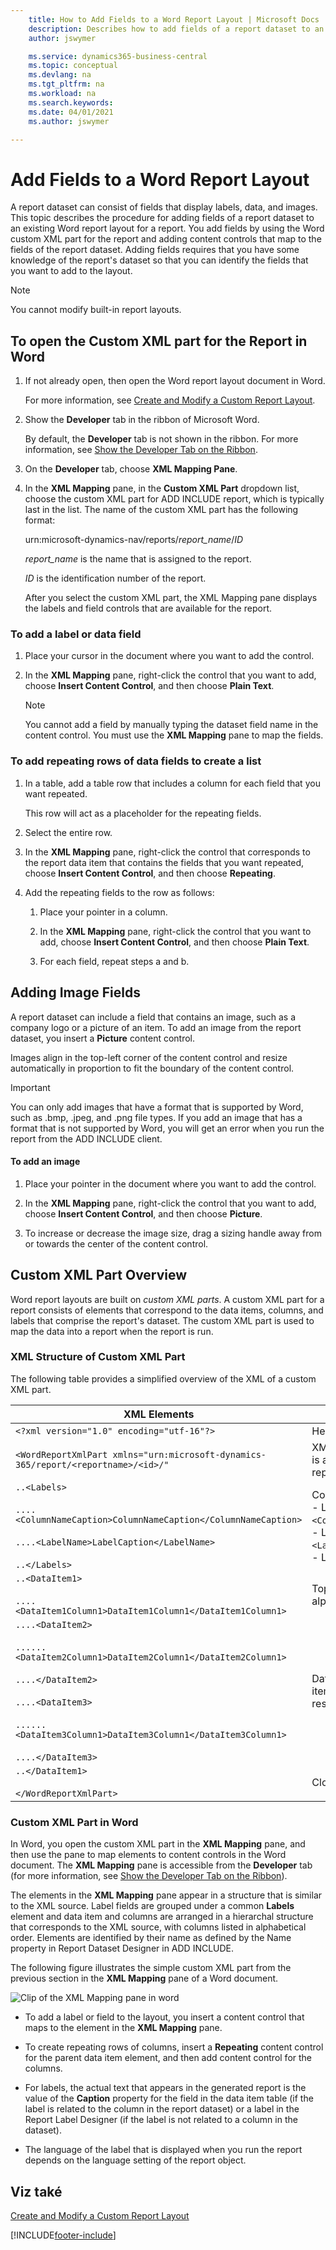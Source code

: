 ```yaml
---
    title: How to Add Fields to a Word Report Layout | Microsoft Docs
    description: Describes how to add fields of a report dataset to an existing Word report layout for a report.
    author: jswymer

    ms.service: dynamics365-business-central
    ms.topic: conceptual
    ms.devlang: na
    ms.tgt_pltfrm: na
    ms.workload: na
    ms.search.keywords:
    ms.date: 04/01/2021
    ms.author: jswymer

---
```

# Add Fields to a Word Report Layout
A report dataset can consist of fields that display labels, data, and images. This topic describes the procedure for adding fields of a report dataset to an existing Word report layout for a report. You add fields by using the Word custom XML part for the report and adding content controls that map to the fields of the report dataset. Adding fields requires that you have some knowledge of the report's dataset so that you can identify the fields that you want to add to the layout.

> [!NOTE]  
> You cannot modify built-in report layouts<!--Onprem. Built-in layouts can only be modified by using the development environment-->.

## <a name="OpenXMLPart"></a> To open the Custom XML part for the Report in Word

1. If not already open, then open the Word report layout document in Word.

   For more information, see [Create and Modify a Custom Report Layout](ui-how-create-custom-report-layout.md).

2. Show the **Developer** tab in the ribbon of Microsoft Word.

   By default, the **Developer** tab is not shown in the ribbon. For more information, see [Show the Developer Tab on the Ribbon](/visualstudio/vsto/how-to-show-the-developer-tab-on-the-ribbon).

3. On the **Developer** tab, choose **XML Mapping Pane**.

4. In the **XML Mapping** pane, in the **Custom XML Part** dropdown list, choose the custom XML part for ADD INCLUDE<!--[!INCLUDE[prod_short](../../includes/prod_short.md)]--> report, which is typically last in the list. The name of the custom XML part has the following format:

   urn:microsoft-dynamics-nav/reports/*report_name*/*ID*

   *report_name* is the name that is assigned to the report<!--OnPrem as specified by the report's [Name Property-duplicate](../FullExperience/nav_dev_long_md.md)]-->.

   *ID* is the identification number of the report.

   After you select the custom XML part, the XML Mapping pane displays the labels and field controls that are available for the report.

### To add a label or data field

1. Place your cursor in the document where you want to add the control.

2. In the **XML Mapping** pane, right-click the control that you want to add, choose **Insert Content Control**, and then choose **Plain Text**.

   > [!NOTE]  
   > You cannot add a field by manually typing the dataset field name in the content control. You must use the **XML Mapping** pane to map the fields.

### To add repeating rows of data fields to create a list

1. In a table, add a table row that includes a column for each field that you want repeated.

   This row will act as a placeholder for the repeating fields.

2. Select the entire row.

3. In the **XML Mapping** pane, right-click the control that corresponds to the report data item that contains the fields that you want repeated, choose **Insert Content Control**, and then choose **Repeating**.

4. Add the repeating fields to the row as follows:

   1. Place your pointer in a column.

   2. In the **XML Mapping** pane, right-click the control that you want to add, choose **Insert Content Control**, and then choose **Plain Text**.

   3. For each field, repeat steps a and b.

## Adding Image Fields
A report dataset can include a field that contains an image, such as a company logo or a picture of an item. To add an image from the report dataset, you insert a **Picture** content control.

Images align in the top-left corner of the content control and resize automatically in proportion to fit the boundary of the content control.

> [!IMPORTANT]  
> You can only add images that have a format that is supported by Word, such as .bmp, .jpeg, and .png file types. If you add an image that has a format that is not supported by Word, you will get an error when you run the report from the ADD INCLUDE<!--[!INCLUDE[prod_short](../../includes/prod_short.md)]--> client.

#### To add an image

1. Place your pointer in the document where you want to add the control.

2. In the **XML Mapping** pane, right-click the control that you want to add, choose **Insert Content Control**, and then choose **Picture**.

3. To increase or decrease the image size, drag a sizing handle away from or towards the center of the content control.

## Custom XML Part Overview
Word report layouts are built on *custom XML parts*. A custom XML part for a report consists of elements that correspond to the data items, columns, and labels that comprise the report's dataset. <!--OnPrem The data as defined in the Report Dataset Designer in Microsoft Dynamics NAV Development Environment. -->The custom XML part is used to map the data into a report when the report is run.


### XML Structure of Custom XML Part
The following table provides a simplified overview of the XML of a custom XML part.

| XML Elements | Popis |
|------------------|-----------------|  
| `<?xml version="1.0" encoding="utf-16"?>` | Header |
| `<WordReportXmlPart xmlns="urn:microsoft-dynamics-365/report/<reportname>/<id>/"` | XML namespace specification. `<reportname>` is the name that is assigned to the report. `<id>` is the ID that is assigned to the report. |
| `..<Labels>`<br /><br /> `....<ColumnNameCaption>ColumnNameCaption</ColumnNameCaption>`<br /><br /> `....<LabelName>LabelCaption</LabelName>`<br /><br /> `..</Labels>` | Contains all the labels for the report.<!--OnPren The element includes labels that are related to columns that have the IncludeCaption Property.--><br />-   Label elements that are related to columns have the format `<ColumnNameCaption>ColumnNameCaption</ColumnNameCaption>`<!--OnPrem where `ColumnName` is determined by the column's Name Property.-->.<br />-  Label elements have the format `<LabelName>LabelName</LabelName`<!--OnPrem where LabelName is determined by the label's Name Property.-->.<br />-   Labels are listed in alphabetical order. |
| `..<DataItem1>`<br /><br /> `....<DataItem1Column1>DataItem1Column1</DataItem1Column1>` | Top-level data item and columns. Columns are listed in alphabetical order.<!--OnPrem <br /><br /> The element names and values are determined by the Name Property of the data item or column.--> |
| `....<DataItem2>`<br /><br /> `......<DataItem2Column1>DataItem2Column1</DataItem2Column1>`<br /><br /> `....</DataItem2>`<br /><br /> `....<DataItem3>`<br /><br /> `......<DataItem3Column1>DataItem3Column1</DataItem3Column1>`<br /><br /> `....</DataItem3>` | Data items and columns that are nested in the top-level data item. Columns are listed in alphabetical order under the respective data item. |
| `..</DataItem1>`<br /><br /> `</WordReportXmlPart>` | Closing element. |

### Custom XML Part in Word
In Word, you open the custom XML part in the **XML Mapping** pane, and then use the pane to map elements to content controls in the Word document. The **XML Mapping** pane is accessible from the **Developer** tab (for more information, see [Show the Developer Tab on the Ribbon](/visualstudio/vsto/how-to-show-the-developer-tab-on-the-ribbon)).

The elements in the **XML Mapping** pane appear in a structure that is similar to the XML source. Label fields are grouped under a common **Labels** element and data item and columns are arranged in a hierarchal structure that corresponds to the XML source, with columns listed in alphabetical order. Elements are identified by their name as defined by the Name property in Report Dataset Designer in ADD INCLUDE<!--[!INCLUDE[nav_dev_short](../../includes/nav_dev_short_md.md)]-->.

The following figure illustrates the simple custom XML part from the previous section in the **XML Mapping** pane of a Word document.

![Clip of the XML Mapping pane in word](media/nav_reportlayout_xmlmappingpane.png "NAV_ReportLayout_XMLMappingPane")

- To add a label or field to the layout, you insert a content control that maps to the element in the **XML Mapping** pane.

- To create repeating rows of columns, insert a **Repeating** content control for the parent data item element, and then add content control for the columns.

- For labels, the actual text that appears in the generated report is the value of the **Caption** property for the field in the data item table (if the label is related to the column in the report dataset) or a label in the Report Label Designer (if the label is not related to a column in the dataset).

- The language of the label that is displayed when you run the report depends on the language setting of the report object.

## Viz také
[Create and Modify a Custom Report Layout](ui-how-create-custom-report-layout.md)


[!INCLUDE[footer-include](includes/footer-banner.md)]